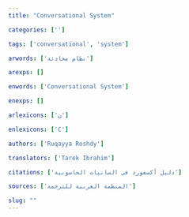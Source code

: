```yaml
---
title: "Conversational System"

categories: ['']

tags: ['conversational', 'system']

arwords: ['نظام محادثة']

arexps: []

enwords: ['Conversational System']

enexps: []

arlexicons: ['ن']

enlexicons: ['C']

authors: ['Ruqayya Roshdy']

translators: ['Tarek Ibrahim']

citations: ['دليل أكسفورد في السانيات الحاسوبية']

sources: ['المنظمة العربية للترجمة']

slug: ""
---
```

